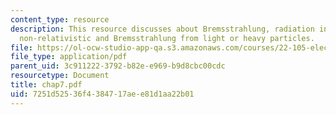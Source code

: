 ```yaml
---
content_type: resource
description: This resource discusses about Bremsstrahlung, radiation in collisions,
  non-relativistic and Bremsstrahlung from light or heavy particles.
file: https://ol-ocw-studio-app-qa.s3.amazonaws.com/courses/22-105-electromagnetic-interactions-fall-2005/7251d52536f4384717aee81d1aa22b01_chap7.pdf
file_type: application/pdf
parent_uid: 3c911222-3792-b82e-e969-b9d8cbc00cdc
resourcetype: Document
title: chap7.pdf
uid: 7251d525-36f4-3847-17ae-e81d1aa22b01
---
```

